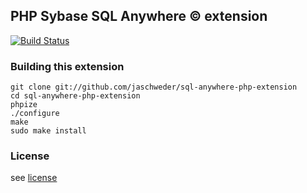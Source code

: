 ## PHP Sybase SQL Anywhere &copy; extension

[![Build Status](https://travis-ci.org/jaschweder/sqlanywhere-php-extension.svg?branch=master)](https://travis-ci.org/jaschweder/sqlanywhere-php-extension)

### Building this extension

```
git clone git://github.com/jaschweder/sql-anywhere-php-extension
cd sql-anywhere-php-extension
phpize
./configure
make
sudo make install
```

### License

see [license](https://github.com/jaschweder/sql-anywhere-php-extension/blob/master/license.txt)
